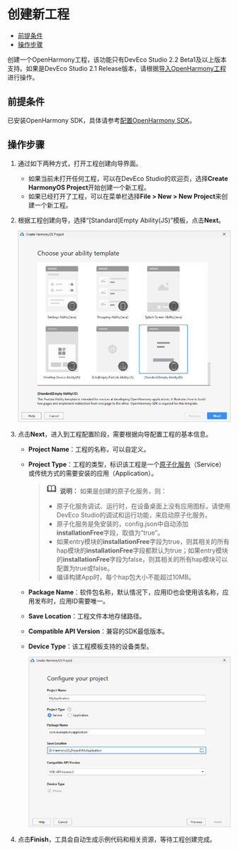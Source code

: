 # 创建新工程<a name="ZH-CN_TOPIC_0000001176969367"></a>

-   [前提条件](#section13642104391619)
-   [操作步骤](#section132671712101714)

创建一个OpenHarmony工程，该功能只有DevEco Studio 2.2 Beta1及以上版本支持。如果是DevEco Studio 2.1 Release版本，请根据[导入OpenHarmony工程](导入OpenHarmony工程.md)进行操作。

## 前提条件<a name="section13642104391619"></a>

已安装OpenHarmony SDK，具体请参考[配置OpenHarmony SDK](配置OpenHarmony-SDK.md)。

## 操作步骤<a name="section132671712101714"></a>

1.  通过如下两种方式，打开工程创建向导界面。
    -   如果当前未打开任何工程，可以在DevEco Studio的欢迎页，选择**Create HarmonyOS Project**开始创建一个新工程。
    -   如果已经打开了工程，可以在菜单栏选择**File \> New \> New Project**来创建一个新工程。

2.  根据工程创建向导，选择“\[Standard\]Empty Ability\(JS\)”模板，点击**Next**。

    ![](figures/zh-cn_image_0000001177051523.png)

3.  点击**Next**，进入到工程配置阶段，需要根据向导配置工程的基本信息。
    -   **Project Name**：工程的名称，可以自定义。
    -   **Project Type**：工程的类型，标识该工程是一个[原子化服务](https://developer.harmonyos.com/cn/docs/documentation/doc-guides/atomic-service-definition-0000001090840664)（Service）或传统方式的需要安装的应用（Application）。

        >![](public_sys-resources/icon-note.gif) **说明：** 
        >如果是创建的原子化服务，则：
        >-   原子化服务调试、运行时，在设备桌面上没有应用图标，请使用DevEco Studio的调试和运行功能，来启动原子化服务。
        >-   原子化服务是免安装的，config.json中自动添加**installationFree**字段，取值为“true”。
        >-   如果entry模块的**installationFree**字段为true，则其相关的所有hap模块的**installationFree**字段都默认为true；如果entry模块的**installationFree**字段为false，则其相关的所有hap模块可以配置为true或false。
        >-   编译构建App时，每个hap包大小不能超过10MB。

    -   **Package Name**：软件包名称，默认情况下，应用ID也会使用该名称，应用发布时，应用ID需要唯一。
    -   **Save Location**：工程文件本地存储路径。
    -   **Compatible API Version**：兼容的SDK最低版本。
    -   **Device Type**：该工程模板支持的设备类型。

        ![](figures/zh-cn_image_0000001130932554.png)


4.  点击**Finish**，工具会自动生成示例代码和相关资源，等待工程创建完成。

